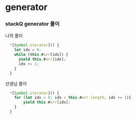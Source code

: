 # generator

### stackQ generator 풀이

나의 풀이

```js
  *[Symbol.iterator]() {
    let idx = 0;
    while (this.#arr[idx]) {
      yield this.#arr[idx];
      idx += 1;
    }
  }
```

선생님 풀이

```js
  *[Symbol.iterator]() {
    for (let idx = 0; idx < this.#arr.length; idx += 1){
        yield this.#arr[idx];
    }
  }
```
